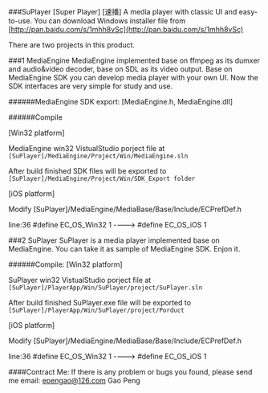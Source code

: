 ###SuPlayer [Super Player] [速播]
    A media player with classic UI and easy-to-use.
You can download Windows installer file from
[http://pan.baidu.com/s/1mhh8vSc](http://pan.baidu.com/s/1mhh8vSc)

There are two projects in this product.

###1 MediaEngine
    MediaEngine implemented base on ffmpeg as its dumxer and audio&video decoder, 
    base on SDL as its video output. Base on MediaEngine SDK you can develop
    media player with your own UI. Now the SDK interfaces are very simple for 
    study and use.

######MediaEngine SDK export: [MediaEngine.h, MediaEngine.dll]

######Compile

[Win32 platform]

MediaEngine win32 VistualStudio porject file at   `[SuPlayer]/MediaEngine/Project/Win/MediaEngine.sln`

After build finished SDK files will be exported to   `[SuPlayer]/MediaEngine/Project/Win/SDK_Export folder`

[iOS platform]

Modify [SuPlayer]/MediaEngine/MediaBase/Base/Include/ECPrefDef.h

line:36 #define EC_OS_Win32 1 ---->  #define EC_OS_iOS 1

###2 SuPlayer
    SuPlayer is a media player implemented base on MediaEngine. 
    You can take it as sample of MediaEngine SDK. Enjon it.

######Compile:
[Win32 platform]

SuPlayer win32 VistualStudio porject file at   `[SuPlayer]/PlayerApp/Win/SuPlayer/project/SuPlayer.sln`

After build finished SuPlayer.exe file will be exported to   `[SuPlayer]/PlayerApp/Win/SuPlayer/project/Porduct`

[iOS platform]

Modify [SuPlayer]/MediaEngine/MediaBase/Base/Include/ECPrefDef.h

line:36 #define EC_OS_Win32 1 ---->  #define EC_OS_iOS 1

####Contract Me:
If there is any problem or bugs you found, please send me email: <epengao@126.com> Gao Peng
